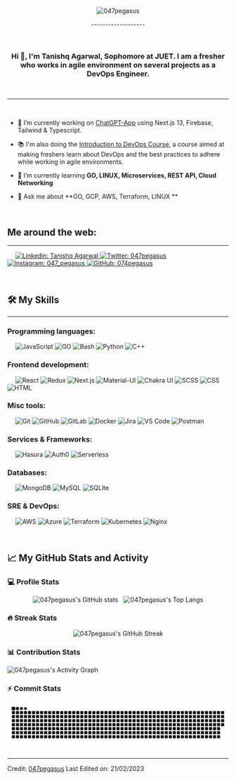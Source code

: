 <p align="center">
 <img alt="047pegasus" src="https://readme-typing-svg.demolab.com?font=Fira+Code&pause=500&width=435&center=true&lines=Hello+community%F0%9F%91%8B+I+am+Tanishq.+;I+ refer+my+identity+as+047pegasus+%E2%9A%A1+;I+am+a+developer+by+❤️;" />
</p>
<p align="center">
-------------------
</p>

&emsp;
<h3 align="center">Hi 👋, I'm Tanishq Agarwal, Sophomore at JUET. I am a fresher who works in agile environment on several projects as a DevOps Engineer.</h3>
&emsp;

-------------------
&emsp;

- 🔭 I’m currently working on [ChatGPT-App](https://https://github.com/047pegasus/chatgpt-app) using Next.js 13, Firebase, Tailwind & Typescript. 
- 📚 I'm also doing the [Introduction to DevOps Course](https://www.coursera.org/learn/intro-to-devops?utm_source=mobile&utm_source=link&utm_medium=page_share&utm_content=lih&utm_campaign=card_button), a course aimed at making freshers learn about DevOps and the best practices to adhere while working in agile environments. 

- 🌱 I’m currently learning **GO, LINUX, Microservices, REST API, Cloud Networking**

- 💬 Ask me about **GO, GCP, AWS, Terraform, LINUX **

&emsp;

## Me around the web:
-------------------


&emsp;
<a href="https://www.linkedin.com/in/tanishq-agarwal047/">
    ![Linkedin: Tanishq Agarwal](https://img.shields.io/badge/-TanishqAgarwal-blue?style=flat-square&logo=Linkedin&logoColor=white)
</a>
<a href="https://twitter.com/intent/follow?screen_name=047pegasus">
    ![Twitter: 047pegasus](https://img.shields.io/twitter/follow/047pegasus?style=social)
</a>
<a href="https://www.instagram.com/047_pegasus/">
    ![Instagram: 047_pegasus](https://img.shields.io/badge/-047pegasus-000?&logo=Instagram)
</a>
<a href="https://github.com/047pegasus">
    ![GitHub: 074pegasus](https://img.shields.io/github/followers/047pegasus?label=follow&style=social)
</a>

&emsp;

## 🛠️ My Skills
-------------------
### Programming languages:
&emsp;
![JavaScript](https://img.shields.io/badge/-JavaScript-000?&logo=JavaScript)
![GO](https://img.shields.io/badge/-GO-000?&logo=Go)
![Bash](https://img.shields.io/badge/-Bash-000?&logo=GNU-Bash)
![Python](https://img.shields.io/badge/-Python-000?&logo=Python)
![C++](https://img.shields.io/badge/-C++-000?&logo=C)

### Frontend development:
&emsp;
![React](https://img.shields.io/badge/-React-000?&logo=React)
![Redux](https://img.shields.io/badge/-Redux-000?&logo=Redux)
![Next.js](https://img.shields.io/badge/-Next.js-000?&logo=Next.js)
![Material-UI](https://img.shields.io/badge/-Material--UI-000?&logo=Material-UI)
![Chakra UI](https://img.shields.io/badge/-Chakra%20UI-000?&logo=Chakra-UI)
![SCSS](https://img.shields.io/badge/-SCSS-000?&logo=Sass)
![CSS](https://img.shields.io/badge/-CSS-000?&logo=CSS3)
![HTML](https://img.shields.io/badge/-HTML-000?&logo=HTML5)
### Misc tools:
&emsp;
![Git](https://img.shields.io/badge/-Git-000?&logo=Git)
![GitHub](https://img.shields.io/badge/-GitHub-000?&logo=GitHub)
![GitLab](https://img.shields.io/badge/-GitLab-000?&logo=GitLab)
![Docker](https://img.shields.io/badge/-Docker-000?&logo=Docker)
![Jira](https://img.shields.io/badge/-Jira-000?&logo=Jira)
![VS Code](https://img.shields.io/badge/-VS%20Code-000?&logo=Visual-Studio-Code)
![Postman](https://img.shields.io/badge/-Postman-000?&logo=Postman)

### Services & Frameworks: 
&emsp;
![Hasura](https://img.shields.io/badge/-Hasura-000?&logo=Hasura)
![Auth0](https://img.shields.io/badge/-Auth0-000?&logo=Auth0)
![Serverless](https://img.shields.io/badge/-Serverless-000?&logo=Serverless)


### Databases:
&emsp;
![MongoDB](https://img.shields.io/badge/-MongoDB-000?&logo=MongoDB)
![MySQL](https://img.shields.io/badge/-MySQL-000?&logo=MySQL)
![SQLite](https://img.shields.io/badge/-SQLite-000?&logo=SQLite)

### SRE & DevOps:
&emsp;
![AWS](https://img.shields.io/badge/-AWS-000?&logo=Amazon-AWS)
![Azure](https://img.shields.io/badge/-Azure-000?&logo=Microsoft-Azure)
![Terraform](https://img.shields.io/badge/-Terraform-000?&logo=Terraform)
![Kubernetes](https://img.shields.io/badge/-Kubernetes-000?&logo=Kubernetes)
![Nginx](https://img.shields.io/badge/-Nginx-000?&logo=Nginx)


&emsp;

## 📈 My GitHub Stats and Activity

### 💻 Profile Stats

<p align="center">
 <img alt="047pegasus's GitHub stats" src="https://github-readme-stats.vercel.app/api?username=047pegasus&theme=radical&show_icons=true" />
&nbsp 
 <img alt="047pegasus's Top Langs" src="https://github-readme-stats.vercel.app/api/top-langs/?username=047pegasus&layout=compact&theme=radical" />
</p>

### 🔥 Streak Stats

<p align="center"><img alt="047pegasus's GitHub Streak" src="https://github-readme-streak-stats.herokuapp.com?user=047pegasus&theme=tokyonight_duo" /></p>

### 📊 Contribution Stats

<img alt="047pegasus's Activity Graph" src="https://github-readme-activity-graph.cyclic.app/graph/?username=047pegasus&bg_color=1F222E&color=F8D866&line=F85D7F&point=FFFFFF&hide_border=true" />

### ⚡ Commit Stats
<p align="center">
<picture>
  <source media="(prefers-color-scheme: dark)" srcset="https://github.com/047pegasus/047pegasus/blob/output/github-snake-dark.svg">
  <source media="(prefers-color-scheme: light)" srcset="https://github.com/047pegasus/047pegasus/blob/output/github-snake-dark.svg">
  <img alt="github-snake" src="https://github.com/047pegasus/047pegasus/blob/output/github-snake-dark.svg">
</picture>
</p>

------
Credit: [047pegasus](https://github.com/047pegasus)
Last Edited on: 21/02/2023
